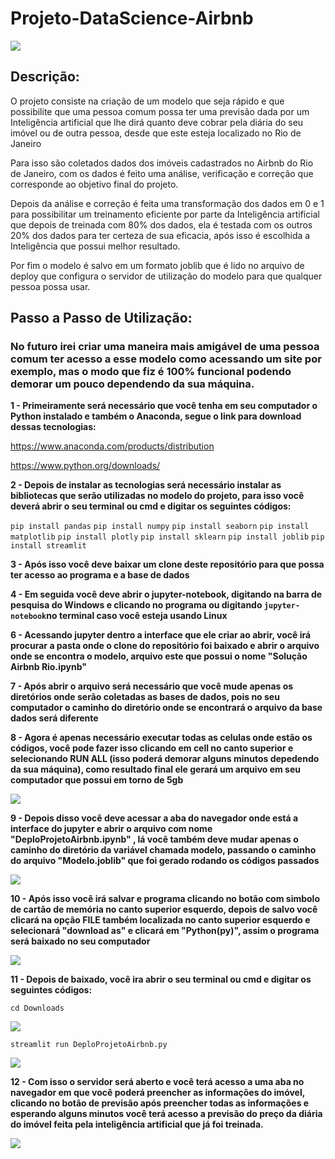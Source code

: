 # Projeto-DataScience-Airbnb

<img src="https://cdn.discordapp.com/attachments/965066624556232737/985353975043862568/Captura_de_tela_de_2022-06-11_22-23-54.png" >

## Descrição:

O projeto consiste na criação de um modelo que seja rápido e que possibilite que uma pessoa comum possa ter uma previsão dada por um Inteligência artificial que lhe dirá quanto deve cobrar pela diária do seu imóvel ou de outra pessoa, desde que este esteja localizado no Rio de Janeiro

Para isso são coletados dados dos imóveis cadastrados no Airbnb do Rio de Janeiro, com os dados é feito uma análise, verificação e correção que corresponde ao objetivo final do projeto.

Depois da análise e correção é feita uma transformação dos dados em 0 e 1 para possibilitar um treinamento eficiente por parte da Inteligência artificial que depois de treinada com 80% dos dados, ela é testada com os outros 20% dos dados para ter certeza de sua eficacia, após isso é escolhida a Inteligência que possui melhor resultado.

Por fim o modelo é salvo em um formato joblib que é lido no arquivo de deploy que configura o servidor de utilização do modelo para que qualquer pessoa possa usar.

## Passo a Passo de Utilização:

### No futuro irei criar uma maneira mais amigável de uma pessoa comum ter acesso a esse modelo como acessando um site por exemplo, mas o modo que fiz é 100% funcional podendo demorar um pouco dependendo da sua máquina.



**1 - Primeiramente será necessário que você tenha em seu computador o Python instalado e também o Anaconda, segue o link para download dessas tecnologias:**

https://www.anaconda.com/products/distribution

https://www.python.org/downloads/

**2 - Depois de instalar as tecnologias será necessário instalar as bibliotecas que serão utilizadas no modelo do projeto, para isso você deverá abrir o seu terminal ou cmd e digitar os seguintes códigos:**

`pip install pandas`
`pip install numpy`
`pip install seaborn`
`pip install matplotlib`
`pip install plotly`
`pip install sklearn`
`pip install joblib`
`pip install streamlit`

**3 - Após isso você deve baixar um clone deste repositório para que possa ter acesso ao programa e a base de dados**

**4 - Em seguida você deve abrir o jupyter-notebook, digitando na barra de pesquisa do Windows e clicando no programa ou digitando `jupyter-notebook`no terminal caso você esteja usando Linux**

**6 - Acessando jupyter dentro a interface que ele criar ao abrir, você irá procurar a pasta onde o clone do repositório foi baixado e abrir o arquivo onde se encontra o modelo, arquivo este que possui o nome "Solução Airbnb Rio.ipynb"**

**7 - Após abrir o arquivo será necessário que você mude apenas os diretórios onde serão coletadas as bases de dados, pois no seu computador o caminho do diretório onde se encontrará o arquivo da base dados será diferente**

**8 - Agora é apenas necessário executar todas as celulas onde estão os códigos, você pode fazer isso clicando em cell no canto superior e selecionando RUN ALL (isso poderá demorar alguns minutos depedendo da sua máquina), como resultado final ele gerará um arquivo em seu computador que possui em torno de 5gb**

<img src="https://cdn.discordapp.com/attachments/965066624556232737/985357769244823592/Captura_de_tela_de_2022-06-11_22-37-35.png" >

**9 - Depois disso você deve acessar a aba do navegador onde está a interface do jupyter e abrir o arquivo com nome "DeploProjetoAirbnb.ipynb" , lá você  também deve mudar apenas o caminho do diretório da variável chamada modelo, passando o caminho do arquivo "Modelo.joblib" que foi gerado rodando os códigos passados**

<img src="https://cdn.discordapp.com/attachments/965066624556232737/985358250780262420/Captura_de_tela_de_2022-06-11_22-41-37.png" >

**10 - Após isso você irá salvar e programa clicando no botão com simbolo de cartão de memória no canto superior esquerdo, depois de salvo você clicará na opção FILE também localizada no canto superior esquerdo e selecionará "download as" e clicará em "Python(py)", assim o programa será baixado no seu computador**

<img src="https://cdn.discordapp.com/attachments/965066624556232737/985358682713899058/Captura_de_tela_de_2022-06-11_22-43-16.png" >

**11 - Depois de baixado, você ira abrir o seu terminal ou cmd e digitar os seguintes códigos:**

`cd Downloads`

<img src="https://cdn.discordapp.com/attachments/965066624556232737/985359415928557619/Captura_de_tela_de_2022-06-11_22-45-04.png" >

`streamlit run DeploProjetoAirbnb.py`

<img src="https://cdn.discordapp.com/attachments/965066624556232737/985359668408905728/Captura_de_tela_de_2022-06-11_22-45-19.png" >

**12 - Com isso o servidor será aberto e você terá acesso a uma aba no navegador em que você poderá preencher as informações do imóvel, clicando no botão de previsão após preencher todas as informações e esperando alguns minutos você terá acesso a previsão do preço da diária do imóvel feita pela inteligência artificial que já foi treinada.**

<img src="https://cdn.discordapp.com/attachments/965066624556232737/985360016922005575/Captura_de_tela_de_2022-06-11_22-48-35.png" >
